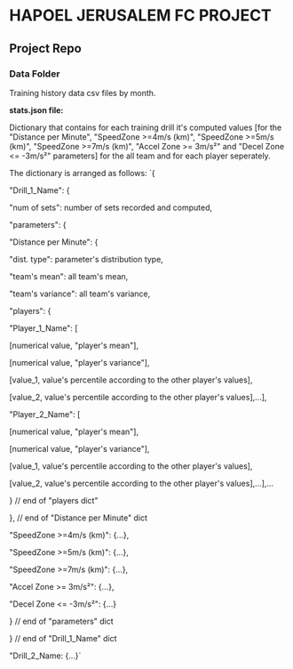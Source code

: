 # HAPOEL JERUSALEM FC PROJECT
## Project Repo
### Data Folder
Training history data csv files by month.

**stats.json file:**

Dictionary that contains for each training drill it's computed values [for the "Distance per Minute", "SpeedZone >=4m/s (km)", "SpeedZone >=5m/s (km)", "SpeedZone >=7m/s (km)", "Accel Zone >= 3m/s²" and "Decel Zone <= -3m/s²" parameters] for the all team and for each player seperately.

The dictionary is arranged as follows:
`{

"Drill_1_Name": {

"num of sets": number of sets recorded and computed, 

"parameters": {

"Distance per Minute": {

"dist. type": parameter's distribution type,

"team's mean": all team's mean,

"team's variance": all team's variance,

"players": {

"Player_1_Name": [

[numerical value, "player's mean"],

[numerical value, "player's variance"],

[value_1, value's percentile according to the other player's values],

[value_2, value's percentile according to the other player's values],...],

"Player_2_Name": [

[numerical value, "player's mean"],

[numerical value, "player's variance"],

[value_1, value's percentile according to the other player's values],

[value_2, value's percentile according to the other player's values],...],...

} // end of "players dict"

}, // end of "Distance per Minute" dict

"SpeedZone >=4m/s (km)": {...},

"SpeedZone >=5m/s (km)": {...},

"SpeedZone >=7m/s (km)": {...},

"Accel Zone >= 3m/s²": {...},

"Decel Zone <= -3m/s²": {...}

} // end of "parameters" dict
                                                                    
} // end of "Drill_1_Name" dict

"Drill_2_Name: {...}`
                                                     
